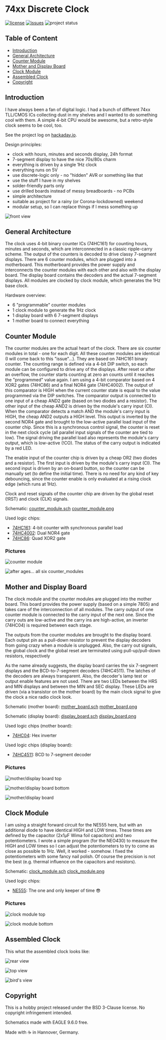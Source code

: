 # 74xx Discrete Clock

[![license](https://img.shields.io/github/license/stnolting/74xx_discrete_clock)](https://github.com/stnolting/74xx_discrete_clock/blob/master/LICENSE)
[![issues](https://img.shields.io/github/issues/stnolting/74xx_discrete_clock)](https://github.com/stnolting/74xx_discrete_clock/issues)
![project status](https://img.shields.io/badge/project%20status-active-brightgreen)


## Table of Content

* [Introduction](#Introduction)
* [General Architecture](#General-Architecture)
* [Counter Module](#Counter-Module)
* [Mother and Display Board](#Mother-and-Display-Board)
* [Clock Module](#Clock-Module)
* [Assembled Clock](#Assembled-Clock)
* [Copyright](#Copyright)



## Introduction

I have always been a fan of digital logic. I had a bunch of different 74xx TLL/CMOS ICs collecting dust in my shelves and I
wanted to do something cool with them. A simple 4-bit CPU would be awesome, but a retro-style clock seems to be cool, too.

See the project log on [hackaday.io](https://hackaday.io/project/171731-74xx-discrete-clock).


Design principles:
* clock with hours, minutes and seconds display, 24h format
* 7-segment display to have the nice 70s/80s charm
* everything is driven by a single 1Hz clock
* everything runs on 5V
* use discrete-logic only - no "hidden" AVR or something like that
* use the stuff I have in my shelves
* solder-friendly parts only
* use drilled boards instead of messy breadboards - no PCBs
* simple architecture
* suitable as project for a rainy (or Corona-lockdowned) weekend
* modular setup, so I can replace things if I mess something up

![front view](https://github.com/stnolting/74xx_discrete_clock/blob/master/img/final_front.jpg)



## General Architecture

The clock uses 4-bit binary counter ICs (74HC161) for counting hours, minutes and seconds, which are interconnected in a classic ripple-carry scheme.
The output of the counters is decoded to drive classy 7-segment displays. There are 6 counter modules, which are plugged into a
motherboard. This motherboard provides the power supply and interconnects the counter modules with each other and also with
the display board. The display board contains the decoders and the actual 7-segment displays. All modules are clocked by clock module, which
generates the 1Hz base clock.

Hardware overview:
* 6 "programmable" counter modules
* 1 clock module to generate the 1Hz clock
* 1 display board with 6 7-segment displays
* 1 mother board to connect everything



## Counter Module

The counter modules are the actual heart of the clock. There are six counter modules in total - one for each digit. 
All these counter modules are identical (I will come back to this "issue"...). They are based on 74HC161 binary counter. The counting range is defined
via a 4-bit DIP switch, so each module can be configured to drive any of the displays. After reset or after an overflow, the counter starts counting
at zero an counts until it reaches the "programmed" value again. I am using a 4-bit comparator based on 4 XOR2 gates (74HC86) and a final NOR4 gate (74HC4002).
The output of this comparator is HIGH when the current counter state is equal to the value programmed via the DIP switches. The comparator output is connected
to one input of a cheap AND2 gate (based on two diodes and a resistor). The other input of the cheap AND2 is driven by the module's carry input (CI).
When the comparator detects a match AND the module's carry input is HIGH, the cheap AND2 outputs a HIGH level. This output is inverted by the second NOR4
gate and brought to the low-active parallel load input of the counter chip. Since this is a synchronous control signal, the counter is reset in the next clock
cycle (all parallel input signals of the counter are tied to low). The signal driving the parallel load also represents the module's carry output, which
is low-active (!CO). The status of the carry output is indicated by a red LED.

The enable input of the counter chip is driven by a cheap OR2 (two diodes and a resistor). The first input is driven by the module's carry input (CI).
The second input is driven by an on-board button, so the counter can be manually set (to define the initial time). There is no need for any kind of
key debouncing, since the counter enable is only evaluated at a rising clock edge (which runs at 1Hz).

Clock and reset signals of the counter chip are driven by the global reset (!RST) and clock (CLK) signals.

Schematic: [counter_module.sch](https://github.com/stnolting/74xx_discrete_clock/blob/master/schematic/counter_module.sch) [counter_module.png](https://github.com/stnolting/74xx_discrete_clock/blob/master/schematic/counter_module.png)

Used logic chips:
* [74HC161](https://github.com/stnolting/74xx_discrete_clock/blob/master/datasheets/74HC161.pdf): 4-bit counter with synchronous parallel load
* [74HC4002](https://github.com/stnolting/74xx_discrete_clock/blob/master/datasheets/74HC_HCT4002_Q100.pdf): Dual NOR4 gate
* [74HC86](https://github.com/stnolting/74xx_discrete_clock/blob/master/datasheets/74HC_HCT86.pdf): Quad XOR2 gate

### Pictures

![counter module](https://github.com/stnolting/74xx_discrete_clock/blob/master/img/counter_module.jpg)

![after ages... all six counter_modules](https://github.com/stnolting/74xx_discrete_clock/blob/master/img/counter_modules.jpg)



## Mother and Display Board

The clock module and the counter modules are plugged into the mother board. This board provides the power supply (based on a simple 7805) and
takes care of the interconnection of all modules. The carry output of one counter module is connected to the carry input of the next one. Since the
carry outs are low-active and the carry ins are high-active, an inverter (74HC04) is required between each stage.

The outputs from the counter modules are brought to the display board. Each output pin as a pull-down resistor to prevent the display decoders from going
crazy when a module is unplugged. Also, the carry out signals, the global clock and the global reset are terminated using pull-up/pull-down resistors, respectively

As the name already suggests, the display board carries the six 7-segment displays and the BCD-to-7-segment decoders (74HC4511). The latches of the decoders
are always transparent. Also, the decoder's lamp test or output enable features are not used. There are two LEDs between the HRS and MIN displays
and between the MIN and SEC display. These LEDs are driven (via a transistor on the mother board) by the main clock signal to give the clock a nice radio clock look.


Schematic (mother board): [mother_board.sch](https://github.com/stnolting/74xx_discrete_clock/blob/master/schematic/mother_board.sch) [mother_board.png](https://github.com/stnolting/74xx_discrete_clock/blob/master/schematic/mother_board.png)

Schematic (display board): [display_board.sch](https://github.com/stnolting/74xx_discrete_clock/blob/master/schematic/display_board.sch) [display_board.png](https://github.com/stnolting/74xx_discrete_clock/blob/master/schematic/display_board.png)

Used logic chips (mother board):
* [74HC04](https://github.com/stnolting/74xx_discrete_clock/blob/master/datasheets/74HC_HCT04.pdf): Hex inverter

Used logic chips (display board):
* [74HC4511](https://github.com/stnolting/74xx_discrete_clock/blob/master/datasheets/74HC_HCT4511.pdf): BCD to 7-segment decoder

### Pictures

![mother/display board top](https://github.com/stnolting/74xx_discrete_clock/blob/master/img/mother_board_top.jpg)

![mother/display board bottom](https://github.com/stnolting/74xx_discrete_clock/blob/master/img/mother_board_bottom.jpg)

![mother/display board](https://github.com/stnolting/74xx_discrete_clock/blob/master/img/mother_board.jpg)



## Clock Module

I am using a straight forward circuit for the NE555 here, but with an additional diode to have identical HIGH and LOW times.
These times are defined by the capacitor (2x1µF Wima foil capacitors) and two potentiometers. I wrote a simple program (for the NEO430​)
to measure the HIGH and LOW times so I can adjust the potentiometers to try to come as close as possible to 1Hz. Well, it worked - somehow.
I fixed the potentiometers with some fancy nail polish. Of course the precision is not the best (e.g. thermal influence on the capacitors and resistors).

Schematic: [clock_module.sch](https://github.com/stnolting/74xx_discrete_clock/blob/master/schematic/clock_module.sch) [clock_module.png](https://github.com/stnolting/74xx_discrete_clock/blob/master/schematic/clock_module.png)

Used logic chips:
* [NE555](https://github.com/stnolting/74xx_discrete_clock/blob/master/datasheets/ne555.pdf): The one and only keeper of time :sunglasses:

### Pictures

![clock module top](https://github.com/stnolting/74xx_discrete_clock/blob/master/img/clock_module_top.jpg)

![clock module bottom](https://github.com/stnolting/74xx_discrete_clock/blob/master/img/clock_module_bottom.jpg)



## Assembled Clock

This what the assembled clock looks like:

![rear view](https://github.com/stnolting/74xx_discrete_clock/blob/master/img/final_rear.jpg)

![top view](https://github.com/stnolting/74xx_discrete_clock/blob/master/img/final_top.jpg)

![bird's view](https://github.com/stnolting/74xx_discrete_clock/blob/master/img/final_sky.jpg)



## Copyright

This is a hobby project released under the BSD 3-Clause license. No copyright infringement intended.

Schematics made with EAGLE 9.6.0 free.


Made with :coffee: in Hannover, Germany.
